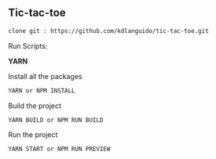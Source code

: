 ## Tic-tac-toe


```bash
clone git : https://github.com/kdlanguido/tic-tac-toe.git
```

Run Scripts: 


**YARN**

Install all the packages
```bash
YARN or NPM INSTALL
```

Build the project
```bash
YARN BUILD or NPM RUN BUILD
```

Run the project
```bash
YARN START or NPM RUN PREVIEW
```
